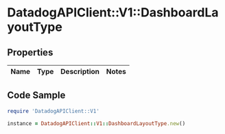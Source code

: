 # DatadogAPIClient::V1::DashboardLayoutType

## Properties

Name | Type | Description | Notes
------------ | ------------- | ------------- | -------------

## Code Sample

```ruby
require 'DatadogAPIClient::V1'

instance = DatadogAPIClient::V1::DashboardLayoutType.new()
```


